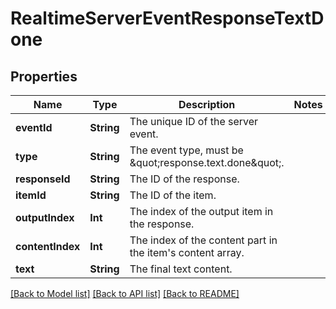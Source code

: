 # RealtimeServerEventResponseTextDone

## Properties
Name | Type | Description | Notes
------------ | ------------- | ------------- | -------------
**eventId** | **String** | The unique ID of the server event. | 
**type** | **String** | The event type, must be \&quot;response.text.done\&quot;. | 
**responseId** | **String** | The ID of the response. | 
**itemId** | **String** | The ID of the item. | 
**outputIndex** | **Int** | The index of the output item in the response. | 
**contentIndex** | **Int** | The index of the content part in the item&#39;s content array. | 
**text** | **String** | The final text content. | 

[[Back to Model list]](../README.md#documentation-for-models) [[Back to API list]](../README.md#documentation-for-api-endpoints) [[Back to README]](../README.md)


